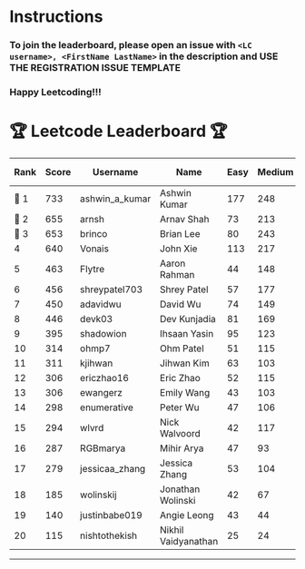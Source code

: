 # Instructions
### To join the leaderboard, please open an issue with `<LC username>, <FirstName LastName>` in the description and USE THE REGISTRATION ISSUE TEMPLATE
### Happy Leetcoding!!!


# 🏆 Leetcode Leaderboard 🏆

| Rank | Score | Username       | Name | Easy | Medium | Hard | Problems Solved |
|------|----------------|-----------------|-------------------|--------------|--------------|--------------|--------------|
| 🥇 1 | 733 | ashwin_a_kumar | Ashwin Kumar | 177 | 248 | 20 | 445 |
| 🥈 2 | 655 | arnsh | Arnav Shah | 73 | 213 | 52 | 338 |
| 🥉 3 | 653 | brinco | Brian Lee | 80 | 243 | 29 | 352 |
| 4 | 640 | Vonais | John Xie | 113 | 217 | 31 | 361 |
| 5 | 463 | Flytre | Aaron Rahman | 44 | 148 | 41 | 233 |
| 6 | 456 | shreypatel703 | Shrey Patel | 57 | 177 | 15 | 249 |
| 7 | 450 | adavidwu | David Wu | 74 | 149 | 26 | 249 |
| 8 | 446 | devk03 | Dev Kunjadia | 81 | 169 | 9 | 259 |
| 9 | 395 | shadowion | Ihsaan Yasin | 95 | 123 | 18 | 236 |
| 10 | 314 | ohmp7 | Ohm Patel | 51 | 115 | 11 | 177 |
| 11 | 311 | kjihwan | Jihwan Kim | 63 | 103 | 14 | 180 |
| 12 | 306 | ericzhao16 | Eric Zhao | 52 | 115 | 8 | 175 |
| 13 | 306 | ewangerz | Emily Wang | 43 | 103 | 19 | 165 |
| 14 | 298 | enumerative | Peter Wu | 47 | 106 | 13 | 166 |
| 15 | 294 | wlvrd | Nick Walvoord | 42 | 117 | 6 | 165 |
| 16 | 287 | RGBmarya | Mihir Arya | 47 | 93 | 18 | 158 |
| 17 | 279 | jessicaa_zhang | Jessica Zhang | 53 | 104 | 6 | 163 |
| 18 | 185 | wolinskij | Jonathan Wolinski | 42 | 67 | 3 | 112 |
| 19 | 140 | justinbabe019 | Angie Leong | 43 | 44 | 3 | 90 |
| 20 | 115 | nishtothekish | Nikhil Vaidyanathan | 25 | 24 | 14 | 63 |
---